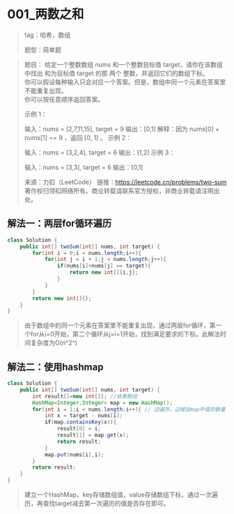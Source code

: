 # 001_两数之和

> tag：哈希，数组
>
> 题型：简单题

> 题目：
> 给定一个整数数组 nums 和一个整数目标值 target，请你在该数组中找出 和为目标值 target  的那 两个 整数，并返回它们的数组下标。  
> 你可以假设每种输入只会对应一个答案。但是，数组中同一个元素在答案里不能重复出现。  
> 你可以按任意顺序返回答案。
>
> 示例 1：
>
> 输入：nums = [2,7,11,15], target = 9
> 输出：[0,1]
> 解释：因为 nums[0] + nums[1] == 9 ，返回 [0, 1] 。
> 示例 2：
>
> 输入：nums = [3,2,4], target = 6
> 输出：[1,2]
> 示例 3：
>
> 输入：nums = [3,3], target = 6
> 输出：[0,1]
>
> 来源：力扣（LeetCode）
> 链接：https://leetcode.cn/problems/two-sum
> 著作权归领扣网络所有。商业转载请联系官方授权，非商业转载请注明出处。

## 解法一：两层for循环遍历

```java
class Solution {
    public int[] twoSum(int[] nums, int target) {
        for(int i = 0;i < nums.length;i++){
            for(int j = i + 1;j < nums.length;j++){
                if(nums[i]+nums[j] == target){
                    return new int[]{i,j};
                }
            }
        }
        return new int[]{};
    }
}
```

> 由于数组中的同一个元素在答案里不能重复出现，通过两层for循环，第一个for从i=0开始，第二个循环从j=i+1开始，找到满足要求的下标。此解法时间复杂度为O(n^2^)

## 解法二：使用hashmap

```java
class Solution {
    public int[] twoSum(int[] nums, int target) {
        int result[]=new int[2]; //结果数组
        HashMap<Integer,Integer> map = new HashMap();
        for(int i = 1;i < nums.length;i++){ // 边遍历，边增加map中值的数量
            int x = target - nums[i];
            if(map.containsKey(x)){
                result[0] = i;
                result[1] = map.get(x);
                return result;
            }
            map.put(nums[i],i);
        }
        return result;
    }
}
```

> 建立一个HashMap，key存储数组值，value存储数组下标，通过一次遍历，再查找target减去第一次遍历的值是否存在即可。